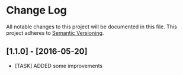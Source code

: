 # Change Log
All notable changes to this project will be documented in this file.
This project adheres to [Semantic Versioning](http://semver.org/).

## [1.1.0] - [2016-05-20]
- [TASK] ADDED some improvements